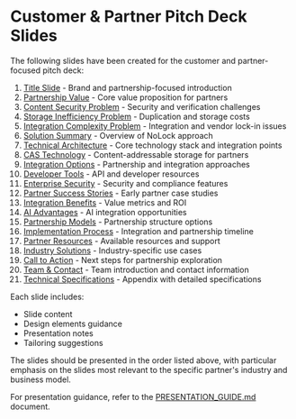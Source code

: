 # Customer & Partner Pitch Deck Slides

The following slides have been created for the customer and partner-focused pitch deck:

1. [Title Slide](slide01.md) - Brand and partnership-focused introduction
2. [Partnership Value](slide02.md) - Core value proposition for partners
3. [Content Security Problem](slide03.md) - Security and verification challenges
4. [Storage Inefficiency Problem](slide04.md) - Duplication and storage costs
5. [Integration Complexity Problem](slide05.md) - Integration and vendor lock-in issues
6. [Solution Summary](slide06.md) - Overview of NoLock approach
7. [Technical Architecture](slide07.md) - Core technology stack and integration points
8. [CAS Technology](slide08.md) - Content-addressable storage for partners
9. [Integration Options](slide09.md) - Partnership and integration approaches
10. [Developer Tools](slide10.md) - API and developer resources
11. [Enterprise Security](slide11.md) - Security and compliance features
12. [Partner Success Stories](slide12.md) - Early partner case studies
13. [Integration Benefits](slide13.md) - Value metrics and ROI
14. [AI Advantages](slide14.md) - AI integration opportunities
15. [Partnership Models](slide15.md) - Partnership structure options
16. [Implementation Process](slide16.md) - Integration and partnership timeline
17. [Partner Resources](slide17.md) - Available resources and support
18. [Industry Solutions](slide18.md) - Industry-specific use cases
19. [Call to Action](slide19.md) - Next steps for partnership exploration
20. [Team & Contact](slide20.md) - Team introduction and contact information
21. [Technical Specifications](slide21.md) - Appendix with detailed specifications

Each slide includes:
- Slide content
- Design elements guidance
- Presentation notes
- Tailoring suggestions

The slides should be presented in the order listed above, with particular emphasis on the slides most relevant to the specific partner's industry and business model.

For presentation guidance, refer to the [PRESENTATION_GUIDE.md](../PRESENTATION_GUIDE.md) document.